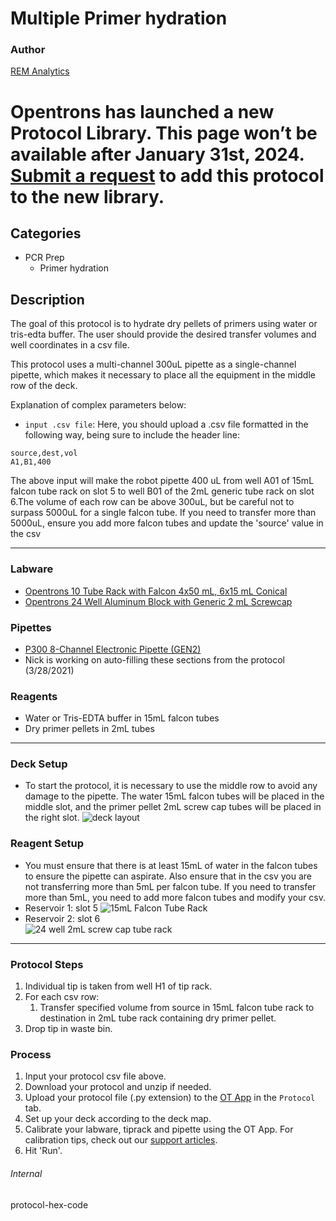 # Multiple Primer hydration

### Author
[REM Analytics](https://www.remanalytics.ch/)


# Opentrons has launched a new Protocol Library. This page won’t be available after January 31st, 2024. [Submit a request](https://docs.google.com/forms/d/e/1FAIpQLSdYYp9QCKow4nn0KlCVsMS3HX0eJ0N9O7-erajKvcpT0lWbSg/viewform) to add this protocol to the new library.

## Categories
* PCR Prep
	* Primer hydration

## Description
The goal of this protocol is to hydrate dry pellets of primers using water or tris-edta buffer. The user should provide the desired transfer volumes and well coordinates in a csv file. 

This protocol uses a multi-channel 300uL pipette as a single-channel pipette, which makes it necessary to place all the equipment in the middle row of the deck. 

Explanation of complex parameters below:
* `input .csv file`: Here, you should upload a .csv file formatted in the following way, being sure to include the header line:
```
source,dest,vol
A1,B1,400
```
The above input will make the robot pipette 400 uL from well A01 of 15mL falcon tube rack on slot 5 to well B01 of the 2mL generic tube rack on slot 6.The volume of each row can be above 300uL, but be careful not to surpass 5000uL for a single falcon tube. If you need to transfer more than 5000uL, ensure you add more falcon tubes and update the 'source' value in the csv

---


### Labware

* [Opentrons 10 Tube Rack with Falcon 4x50 mL, 6x15 mL Conical](https://labware.opentrons.com/opentrons_10_tuberack_falcon_4x50ml_6x15ml_conical)
* [Opentrons 24 Well Aluminum Block with Generic 2 mL Screwcap](https://labware.opentrons.com/opentrons_24_aluminumblock_generic_2ml_screwcap)

### Pipettes
* [P300 8-Channel Electronic Pipette (GEN2)](https://shop.opentrons.com/collections/ot-2-pipettes/products/8-channel-electronic-pipette?variant=5984202489885)
* Nick is working on auto-filling these sections from the protocol (3/28/2021)

### Reagents
* Water or Tris-EDTA buffer in 15mL falcon tubes
* Dry primer pellets in 2mL tubes
---

### Deck Setup
* To start the protocol, it is necessary to use the middle row to avoid any damage to the pipette. The water 15mL falcon tubes will be placed in the middle slot, and the primer pellet 2mL screw cap tubes will be placed in the right slot.
![deck layout](https://imagesopentrons.blob.core.windows.net/pictures/deck_layout.PNG) 

### Reagent Setup
* You must ensure that there is at least 15mL of water in the falcon tubes to ensure the pipette can aspirate. Also ensure that in the csv you are not transferring more than 5mL per falcon tube. If you need to transfer more than 5mL, you need to add more falcon tubes and modify your csv. 
* Reservoir 1: slot 5
![15mL Falcon Tube Rack](https://imagesopentrons.blob.core.windows.net/pictures/water_tube_rack.PNG)
* Reservoir 2: slot 6  
![24 well 2mL screw cap tube rack](https://imagesopentrons.blob.core.windows.net/pictures/primer_tube_rack.PNG)

---

### Protocol Steps
1. Individual tip is taken from well H1 of tip rack.
2. For each csv row:
   1. Transfer specified volume from source in 15mL falcon tube rack to destination in 2mL tube rack containing dry primer pellet. 
3. Drop tip in waste bin.  

### Process
1. Input your protocol csv file above.
2. Download your protocol and unzip if needed.
3. Upload your protocol file (.py extension) to the [OT App](https://opentrons.com/ot-app) in the `Protocol` tab.
4. Set up your deck according to the deck map.
5. Calibrate your labware, tiprack and pipette using the OT App. For calibration tips, check out our [support articles](https://support.opentrons.com/en/collections/1559720-guide-for-getting-started-with-the-ot-2).
6. Hit 'Run'.

###### Internal
protocol-hex-code

